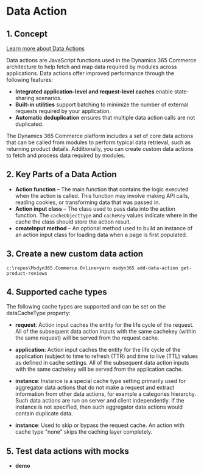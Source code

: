 # Data Action

## 1. Concept

[Learn more about Data Actions](https://learn.microsoft.com/en-us/dynamics365/commerce/e-commerce-extensibility/data-actions)

Data actions are JavaScript functions used in the Dynamics 365 Commerce architecture to help fetch and map data required by modules across applications. Data actions offer improved performance through the following features:

- **Integrated application-level and request-level caches** enable state-sharing scenarios.
- **Built-in utilities** support batching to minimize the number of external requests required by your application.
- **Automatic deduplication** ensures that multiple data action calls are not duplicated.

The Dynamics 365 Commerce platform includes a set of core data actions that can be called from modules to perform typical data retrieval, such as returning product details. Additionally, you can create custom data actions to fetch and process data required by modules.

## 2. Key Parts of a Data Action

- **Action function** – The main function that contains the logic executed when the action is called. This function may involve making API calls, reading cookies, or transforming data that was passed in.
- **Action input class** – The class used to pass data into the action function. The `cacheObjectType` and `cacheKey` values indicate where in the cache the class should store the action result.
- **createInput method** – An optional method used to build an instance of an action input class for loading data when a page is first populated.

## 3. Create a new custom data action
```
c:\repos\Msdyn365.Commerce.Online>yarn msdyn365 add-data-action get-product-reviews
```
## 4. Supported cache types
The following cache types are supported and can be set on the dataCacheType property:

- **request**: Action input caches the entity for the life cycle of the request. All of the subsequent data action inputs with the same cachekey (within the same request) will be served from the request cache.

- **application**: Action input caches the entity for the life cycle of the application (subject to time to refresh (TTR) and time to live (TTL) values as defined in cache settings. All of the subsequent data action inputs with the same cachekey will be served from the application cache.

- **instance**: Instance is a special cache type setting primarily used for aggregator data actions that do not make a request and extract information from other data actions, for example a categories hierarchy. Such data actions are run on server and client independently. If the instance is not specified, then such aggregator data actions would contain duplicate data.

- **instance**: Used to skip or bypass the request cache. An action with cache type "none" skips the caching layer completely.

## 5. Test data actions with mocks
- **demo**


